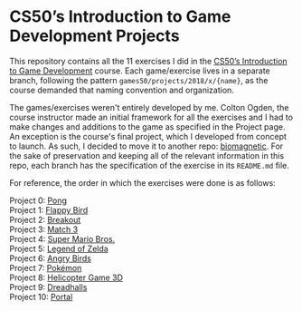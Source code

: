 # CS50’s Introduction to Game Development Projects
This repository contains all the 11 exercises I did in the [CS50’s Introduction to Game Development](https://cs50.harvard.edu/games/2018/) course. Each game/exercise lives in a separate branch, following the pattern ```games50/projects/2018/x/{name}```, as the course demanded that naming convention and organization. 

The games/exercises weren't entirely developed by me. Colton Ogden, the course instructor made an initial framework for all the exercises and I had to make changes and additions to the game as specified in the Project page. An exception is the course's final project, which I developed from concept to launch. As such, I decided to move it to another repo: [biomagnetic](https://github.com/xaviervitor/biomagnetic/). For the sake of preservation and keeping all of the relevant information in this repo, each branch has the specification of the exercise in its ```README.md``` file. 

For reference, the order in which the exercises were done is as follows:

Project 0: [Pong](https://github.com/xaviervitor/cs50games/tree/games50/projects/2018/x/pong) <br/>
Project 1: [Flappy Bird](https://github.com/xaviervitor/cs50games/tree/games50/projects/2018/x/flappy) <br/>
Project 2: [Breakout](https://github.com/xaviervitor/cs50games/tree/games50/projects/2018/x/breakout) <br/>
Project 3: [Match 3](https://github.com/xaviervitor/cs50games/tree/games50/projects/2018/x/match) <br/>
Project 4: [Super Mario Bros.](https://github.com/xaviervitor/cs50games/tree/games50/projects/2018/x/mario) <br/>
Project 5: [Legend of Zelda](https://github.com/xaviervitor/cs50games/tree/games50/projects/2018/x/zelda) <br/>
Project 6: [Angry Birds](https://github.com/xaviervitor/cs50games/tree/games50/projects/2018/x/angry) <br/>
Project 7: [Pokémon](https://github.com/xaviervitor/cs50games/tree/games50/projects/2018/x/pokemon) <br/>
Project 8: [Helicopter Game 3D](https://github.com/xaviervitor/cs50games/tree/games50/projects/2018/x/helicopter) <br/>
Project 9: [Dreadhalls](https://github.com/xaviervitor/cs50games/tree/games50/projects/2018/x/dreadhalls) <br/>
Project 10: [Portal](https://github.com/xaviervitor/cs50games/tree/games50/projects/2018/x/portal)
